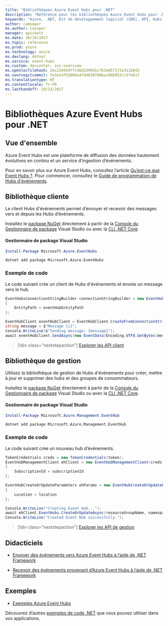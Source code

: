 ```yaml
---
title: "Bibliothèques Azure Event Hubs pour .NET"
description: "Référence pour les bibliothèques Azure Event Hubs pour .NET"
keywords: "Azure, .NET, Kit de développement logiciel (SDK), API, Hubs d’événements"
author: camsoper
ms.author: casoper
manager: wpickett
ms.date: 10/19/2017
ms.topic: reference
ms.prod: azure
ms.technology: azure
ms.devlang: dotnet
ms.service: event-hubs
ms.custom: devcenter, svc-overview
ms.openlocfilehash: 2ec234959ffc46d2399d1c763e05f173a311b0d2
ms.sourcegitcommit: fe3e1475208ba47d4630788bac88b952cc3fe61f
ms.translationtype: HT
ms.contentlocale: fr-FR
ms.lasthandoff: 10/23/2017
---
```

# <a name="azure-event-hubs-libraries-for-net"></a>Bibliothèques Azure Event Hubs pour .NET

## <a name="overview"></a>Vue d'ensemble

Azure Event Hubs est une plateforme de diffusion des données hautement évolutives en continu et un service d’ingestion d’événements.

Pour en savoir plus sur Azure Event Hubs, consultez l’article [Qu’est-ce que Event Hubs ?](/azure/event-hubs/event-hubs-what-is-event-hubs).  Pour commencer, consultez le [Guide de programmation de Hubs d'événements](/azure/event-hubs/event-hubs-programming-guide).

## <a name="client-library"></a>Bibliothèque cliente

Le client Hubs d'événements permet d’envoyer et recevoir des messages vers et depuis les Hubs d’événements.

Installez le [package NuGet](https://www.nuget.org/packages/Microsoft.Azure.EventHubs) directement à partir de la [Console du Gestionnaire de package][PackageManager] Visual Studio ou avec la [CLI .NET Core][DotNetCLI].

#### <a name="visual-studio-package-manager"></a>Gestionnaire de package Visual Studio

```powershell
Install-Package Microsoft.Azure.EventHubs
```

```bash
dotnet add package Microsoft.Azure.EventHubs
```

### <a name="code-example"></a>Exemple de code

Le code suivant crée un client de Hubs d'événements et envoie un message vers le hub.

```csharp
EventHubsConnectionStringBuilder connectionStringBuilder = new EventHubsConnectionStringBuilder(eventHubConnectionString)
{
    EntityPath = eventHubEntityPath
};

EventHubClient eventHubClient = EventHubClient.CreateFromConnectionString(connectionStringBuilder.ToString());
string message = $"Message {i}";
Console.WriteLine($"Sending message: {message}");
await eventHubClient.SendAsync(new EventData(Encoding.UTF8.GetBytes(message)));
```

> [!div class="nextstepaction"]
> [Explorer les API client](/dotnet/api/overview/azure/eventhub/client)

## <a name="management-library"></a>Bibliothèque de gestion

Utilisez la bibliothèque de gestion de Hubs d'événements pour créer, mettre à jour et supprimer des hubs et des groupes de consommateurs.

Installez le [package NuGet](https://www.nuget.org/packages/Microsoft.Azure.Management.EventHub) directement à partir de la [Console du Gestionnaire de package][PackageManager] Visual Studio ou avec la [CLI .NET Core][DotNetCLI].

#### <a name="visual-studio-package-manager"></a>Gestionnaire de package Visual Studio

```powershell
Install-Package Microsoft.Azure.Management.EventHub
```

```bash
dotnet add package Microsoft.Azure.Management.EventHub
```

### <a name="code-example"></a>Exemple de code

Le code suivant crée un nouveau hub d’événements.

```csharp
TokenCredentials creds = new TokenCredentials(token);
EventHubManagementClient ehClient = new EventHubManagementClient(creds)
{
    SubscriptionId = subscriptionId
};

EventHubCreateOrUpdateParameters ehParams = new EventHubCreateOrUpdateParameters()
{
    Location = location
};

Console.WriteLine("Creating Event Hub...");
await ehClient.EventHubs.CreateOrUpdateAsync(resourceGroupName, namespaceName, EventHubName, ehParams);
Console.WriteLine("Created Event Hub successfully.");
```

> [!div class="nextstepaction"]
> [Explorer les API de gestion](/dotnet/api/overview/azure/eventhub/management)

## <a name="tutorials"></a>Didacticiels

* [Envoyer des événements vers Azure Event Hubs à l’aide de .NET Framework](/azure/event-hubs/event-hubs-dotnet-framework-getstarted-send)

* [Recevoir des événements provenant d’Azure Event Hubs à l’aide de .NET Framework](/azure/event-hubs/event-hubs-dotnet-framework-getstarted-receive-eph)

## <a name="samples"></a>Exemples

* [Exemples Azure Event Hubs](https://github.com/Azure/azure-event-hubs/tree/master/samples)

Découvrez d’autres [exemples de code .NET](https://azure.microsoft.com/resources/samples/?platform=dotnet) que vous pouvez utiliser dans vos applications.

[PackageManager]: https://docs.microsoft.com/nuget/tools/package-manager-console
[DotNetCLI]: https://docs.microsoft.com/dotnet/core/tools/dotnet-add-package
